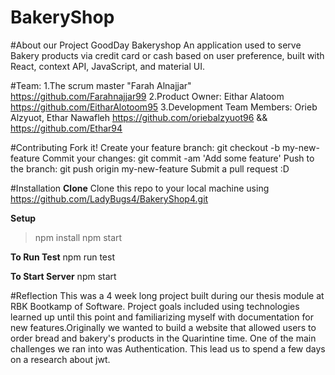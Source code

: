 # BakeryShop  
#About our Project 
GoodDay Bakeryshop 
An application used to serve Bakery products via credit card or cash  based on user preference, built with React, context API, JavaScript, and material UI.




#Team:
1.The scrum master "Farah Alnajjar" https://github.com/Farahnajjar99
2.Product Owner: Eithar Alatoom https://github.com/EitharAlotoom95
3.Development Team Members: Orieb Alzyuot, Ethar Nawafleh    https://github.com/oriebalzyuot96  &&  https://github.com/Ethar94




#Contributing
Fork it!
Create your feature branch: git checkout -b my-new-feature
Commit your changes: git commit -am 'Add some feature'
Push to the branch: git push origin my-new-feature
Submit a pull request :D



#Installation
**Clone**
Clone this repo to your local machine using https://github.com/LadyBugs4/BakeryShop4.git

**Setup**
> npm install
> npm start 


**To Run Test**
npm run test 


**To Start Server**
npm start


#Reflection
This was a 4 week long project built during our thesis module at RBK Bootkamp  of Software. Project goals included using technologies learned up until this point and familiarizing myself with documentation for new features.Originally we wanted to build a website  that allowed users to order bread and bakery's products  in the Quarintine time.
One of the main challenges we ran into was Authentication. This lead us  to spend a few days on a research about jwt.
